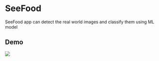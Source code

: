 # SeeFood

SeeFood app can detect the real world images and classify them using ML model

## Demo
![](demo.gif)
